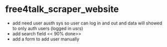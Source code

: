 # free4talk_scraper_website

- add need user austh sys so user can log in and out and data will showed to only auth users (logged in usrs)
- add search field << 90% done>>
- add a form to add user manually
 